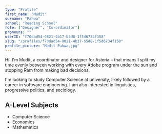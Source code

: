 ```yaml
---
type: "Profile"
first_name: "Mudit"
surname: "Pahwa"
school: "Reading School"
role: ["Designer", "Co-ordinator"]
pronouns: ""
userID: "f70dad54-9821-4b17-b5d8-1f5d6734f158" 
slug: "/profiles/f70dad54-9821-4b17-b5d8-1f5d6734f158"
profile_picture: "Mudit Pahwa.jpg"
---
```


Hi! I'm Mudit, a coordinator and designer for Asteria – that means I split my time evenly between working with every Adobe program under the sun and stopping Ram from making bad decisions.

I'm looking to study Computer Science at university, likely followed by a career in software engineering. I am also interested in linguistics, progressive politics, and sociology.

## A-Level Subjects

- Computer Science
- Economics
- Mathematics
